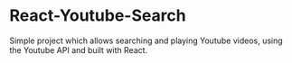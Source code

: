 # React-Youtube-Search

Simple project which allows searching and playing Youtube videos, using the Youtube API and built with React.
